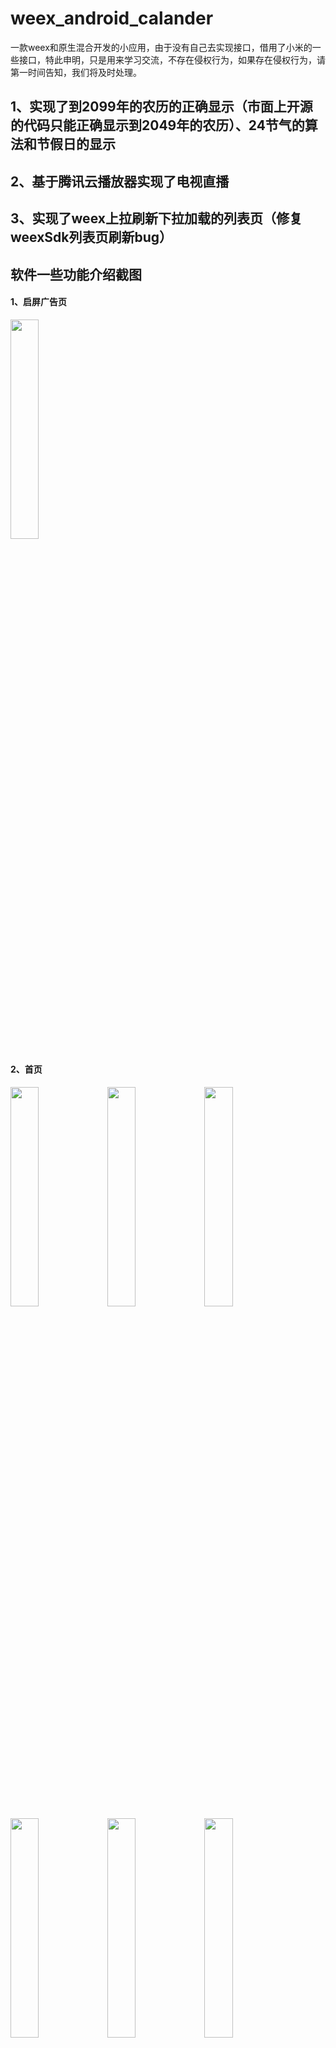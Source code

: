 # weex_android_calander
一款weex和原生混合开发的小应用，由于没有自己去实现接口，借用了小米的一些接口，特此申明，只是用来学习交流，不存在侵权行为，如果存在侵权行为，请第一时间告知，我们将及时处理。
## 1、实现了到2099年的农历的正确显示（市面上开源的代码只能正确显示到2049年的农历）、24节气的算法和节假日的显示
## 2、基于腾讯云播放器实现了电视直播
## 3、实现了weex上拉刷新下拉加载的列表页（修复weexSdk列表页刷新bug）
## 软件一些功能介绍截图

#### 1、启屏广告页
<img src="http://imengu.cn/Ahuangshang/img/github/launcher.jpg" width = 30% height = 30% />


#### 2、首页
<div>
   <img src="http://imengu.cn/Ahuangshang/img/github/mainOne.jpg" width = 30% height = 30% />
   <img src="http://imengu.cn/Ahuangshang/img/github/mainTwo.jpg" width = 30% height = 30% />
   <img src="http://imengu.cn/Ahuangshang/img/github/mainThree.jpg" width = 30% height = 30% />
</div>

<div>
   <img src="http://imengu.cn/Ahuangshang/img/github/mainFour.jpg" width = 30% height = 30% />
   <img src="http://imengu.cn/Ahuangshang/img/github/ssq.png" width = 30% height = 30% />
   <img src="http://imengu.cn/Ahuangshang/img/github/dlt.png" width = 30% height = 30% />
</div>



#### 3、天气
<img src="http://imengu.cn/Ahuangshang/img/github/weather.jpg" width = 30% height = 30% />

#### 4、新闻资讯
<div>
   <img src="http://imengu.cn/Ahuangshang/img/github/newsFresh.jpg" width = 30% height = 30% />
   <img src="http://imengu.cn/Ahuangshang/img/github/newsLoadmore.jpg" width = 30% height = 30% />
</div>
   
#### 5、更多
 <img src="http://imengu.cn/Ahuangshang/img/github/More.jpg" width = 30% height = 30% />


#### 6、自定义分享弹窗
<img src="http://imengu.cn/Ahuangshang/img/github/share.png" width = 30% height = 30% />

#### 7、强大的图片搜素功能
<div>
   <img src="http://imengu.cn/Ahuangshang/img/github/picone.png" width = 30% height = 30% />
   <img src="http://imengu.cn/Ahuangshang/img/github/pic2.png" width = 30% height = 30% />
   <img src="http://imengu.cn/Ahuangshang/img/github/picThree.png" width = 30% height = 30% />
</div>
   
#### 8、电视直播
<div>
   <img src="http://imengu.cn/Ahuangshang/img/github/liveThree.png" width = 30% height = 30% />
   <img src="http://imengu.cn/Ahuangshang/img/github/liveOne.png" width = 30% height = 30% />
   <img src="http://imengu.cn/Ahuangshang/img/github/liveTwo.png" width = 30% height = 30% />
</div>
   
### 如果喜欢的话请start一下，谢谢！


